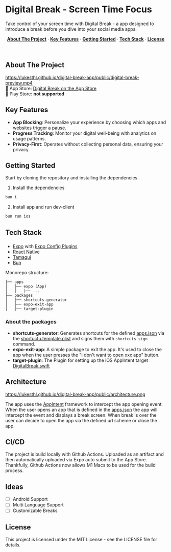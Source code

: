 # Digital Break - Screen Time Focus

Take control of your screen time with Digital Break - a app designed to introduce a break before you dive into your social media apps.

<p align="center">
  <a href="#about-the-project"><strong>About The Project</strong></a> ·
  <a href="#key-features"><strong>Key Features</strong></a> ·
  <a href="#getting-started"><strong>Getting Started</strong></a> ·
  <a href="#tech-stack"><strong>Tech Stack</strong></a> ·
  <a href="#license"><strong>License</strong></a>
</p>
<br/>

## About The Project

https://lukesthl.github.io/digital-break-app/public/digital-break-preview.mp4  
 App Store: [Digital Break on the App Store](https://apps.apple.com/de/app/digitalbreak-screentime-focus/id6474795966)  
📱 Play Store: **not supported**

## Key Features

- **App Blocking**: Personalize your experience by choosing which apps and websites trigger a pause.
- **Progress Tracking**: Monitor your digital well-being with analytics on usage patterns.
- **Privacy-First**: Operates without collecting personal data, ensuring your privacy.

## Getting Started

Start by cloning the repository and installing the dependencies.

1. Install the dependencies

```sh
bun i
```

2. Install app and run dev-client

```sh
bun run ios
```

## Tech Stack

###

- [Expo](https://expo.dev/) with [Expo Config Plugins](https://docs.expo.dev/guides/config-plugins/)
- [React Native](https://reactnative.dev/)
- [Tamagui](tamagui.dev)
- [Bun](https://bun.sh/)

Monorepo structure:

```
├── apps
│   ├── expo (App)
│   │   ├── ...
├── packages
│   ├── shortcuts-generator
│   ├── expo-exit-app
│   ├── target-plugin
```

### About the packages

- **shortcuts-generator**: Generates shortcuts for the defined [apps.json](/public/apps.json) via the [shortuctu.template.plist](/public/shortcut.template.plist) and signs them with `shortcuts sign` command.
- **expo-exit-app**: A simple package to exit the app. It's used to close the app when the user presses the "I don't want to open xxx app" button.
- **target-plugin**: The Plugin for setting up the iOS AppIntent target [DigitalBreak.swift](/apps/expo/targets/intents/DigitalBreak.swift)

## Architecture

https://lukesthl.github.io/digital-break-app/public/architecture.png

The app uses the [AppIntent](https://developer.apple.com/documentation/appintents) framework to intercept the app opening event.  
When the user opens an app that is defined in the [apps.json](/public/apps.json) the app will intercept the event and displays a break screen. When break is over the user can decide to open the app via the defined url scheme or close the app.

## CI/CD

The project is build locally with Github Actions. Uploaded as an artifact and then automatically uploaded via Expo auto submit to the App Store.  
Thankfully, Github Actions now allows M1 Macs to be used for the build process.

## Ideas

- [ ] Android Support
- [ ] Multi Language Support
- [ ] Customizable Breaks

## License

This project is licensed under the MIT License - see the LICENSE file for details.
